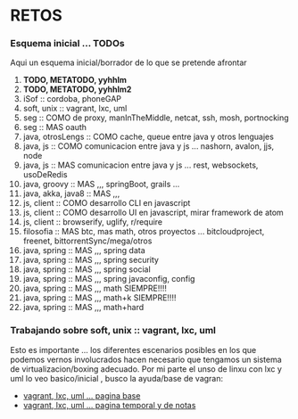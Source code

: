 # RETOS

### Esquema inicial ... TODOs
Aqui un esquema inicial/borrador de lo que se pretende afrontar
1. **TODO, METATODO, yyhhlm**
1. **TODO, METATODO, yyhhlm2**
1. iSof :: cordoba, phoneGAP
1. soft, unix :: vagrant, lxc, uml
1. seg :: COMO de proxy, manInTheMiddle, netcat, ssh, mosh, portnocking
1. seg :: MAS oauth
1. java, otrosLengs :: COMO cache, queue entre java y otros lenguajes
1. java, js :: COMO comunicacion entre java y js ... nashorn, avalon, jjs, node
1. java, js :: MAS comunicacion entre java y js ... rest, websockets, usoDeRedis
1. java, groovy :: MAS ,,, springBoot, grails ... 
1. java, akka, java8 :: MAS ,,,
1. js, client :: COMO desarrollo CLI en javascript
1. js, client :: COMO desarrollo UI en javascript, mirar framework de atom
1. js, client :: browserify, uglify, r/require
1. filosofia :: MAS btc, mas math, otros proyectos ... bitcloudproject, freenet, bittorrentSync/mega/otros
1. java, spring :: MAS ,,, spring data
1. java, spring :: MAS ,,, spring security
1. java, spring :: MAS ,,, spring social
1. java, spring :: MAS ,,, spring javaconfig, config
1. java, spring :: MAS ,,, math SIEMPRE!!!!
1. java, spring :: MAS ,,, math+k SIEMPRE!!!!
1. java, spring :: MAS ,,, math+hard

###  Trabajando sobre soft, unix :: vagrant, lxc, uml
Esto es importante ... los diferentes escenarios posibles en los que podemos vernos involucrados hacen necesario que tengamos un sistema de virtualizacion/boxing adecuado. Por mi parte el unso de linxu con lxc y uml lo veo basico/inicial , busco la ayuda/base de vagran:
- [vagrant, lxc, uml ... pagina base](tmpVagrantLxcUml/SUMMARY.md)
- [vagrant, lxc, uml ... pagina temporal y de notas](tmpVagrantLxcUml/vagrantLxcUmlNotas.md)
